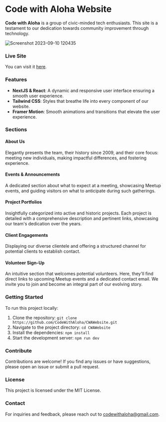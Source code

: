 # Code with Aloha Website

 **Code with Aloha** is a group of civic-minded tech enthusiasts. This site is a testament to our dedication towards community improvement through technology.

![Screenshot 2023-09-10 120435](https://github.com/CodeWithAloha/CWAWebsite/assets/113944962/f32b6d02-037c-4d23-910b-83a21fd2ab38)


### Live Site

You can visit it [here](https://codewithaloha.github.io/CWAWebsite/).  


### Features

- **NextJS & React**: A dynamic and responsive user interface ensuring a smooth user experience.
- **Tailwind CSS**: Styles that breathe life into every component of our website.
- **Framer Motion**: Smooth animations and transitions that elevate the user experience.

### Sections

#### About Us
Elegantly presents the team, their history since 2009, and their core focus: meeting new individuals, making impactful differences, and fostering experience.

#### Events & Announcements
A dedicated section about what to expect at a meeting, showcasing Meetup events, and guiding visitors on what to anticipate during such gatherings.

#### Project Portfolios
Insightfully categorized into active and historic projects. Each project is detailed with a comprehensive description and pertinent links, showcasing our team's dedication over the years.

#### Client Engagements
Displaying our diverse clientele and offering a structured channel for potential clients to establish contact.

#### Volunteer Sign-Up
An intuitive section that welcomes potential volunteers. Here, they'll find direct links to upcoming Meetup events and a dedicated contact email. We invite you to join and become an integral part of our evolving story.

### Getting Started

To run this project locally:

1. Clone the repository: `git clone https://github.com/CodeWithAloha/CWAWebsite.git`
2. Navigate to the project directory: `cd CWAWebsite`
3. Install the dependencies: `npm install`
4. Start the development server: `npm run dev`

### Contribute

Contributions are welcome! If you find any issues or have suggestions, please open an issue or submit a pull request.

### License

This project is licensed under the MIT License.

### Contact

For inquiries and feedback, please reach out to [codewithaloha@gmail.com](mailto:your-email@email.com).
